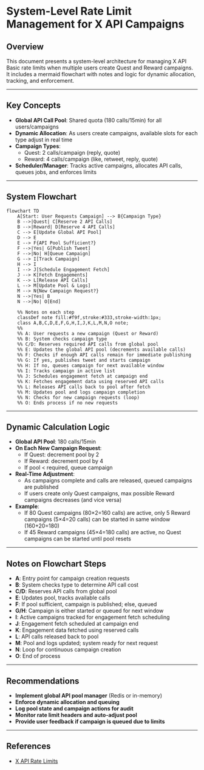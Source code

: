 # System-Level Rate Limit Management for X API Campaigns

## Overview
This document presents a system-level architecture for managing X API Basic rate limits when multiple users create Quest and Reward campaigns. It includes a mermaid flowchart with notes and logic for dynamic allocation, tracking, and enforcement.

---

## Key Concepts
- **Global API Call Pool**: Shared quota (180 calls/15min) for all users/campaigns
- **Dynamic Allocation**: As users create campaigns, available slots for each type adjust in real time
- **Campaign Types**:
  - Quest: 2 calls/campaign (reply, quote)
  - Reward: 4 calls/campaign (like, retweet, reply, quote)
- **Scheduler/Manager**: Tracks active campaigns, allocates API calls, queues jobs, and enforces limits

---

## System Flowchart

```mermaid
flowchart TD
    A[Start: User Requests Campaign] --> B{Campaign Type}
    B -->|Quest| C[Reserve 2 API Calls]
    B -->|Reward| D[Reserve 4 API Calls]
    C --> E[Update Global API Pool]
    D --> E
    E --> F{API Pool Sufficient?}
    F -->|Yes| G[Publish Tweet]
    F -->|No| H[Queue Campaign]
    G --> I[Track Campaign]
    H --> I
    I --> J[Schedule Engagement Fetch]
    J --> K[Fetch Engagements]
    K --> L[Release API Calls]
    L --> M[Update Pool & Logs]
    M --> N{New Campaign Request?}
    N -->|Yes| B
    N -->|No| O[End]

    %% Notes on each step
    classDef note fill:#f9f,stroke:#333,stroke-width:1px;
    class A,B,C,D,E,F,G,H,I,J,K,L,M,N,O note;
    %%
    %% A: User requests a new campaign (Quest or Reward)
    %% B: System checks campaign type
    %% C/D: Reserves required API calls from global pool
    %% E: Updates the global API pool (decrements available calls)
    %% F: Checks if enough API calls remain for immediate publishing
    %% G: If yes, publishes tweet and starts campaign
    %% H: If no, queues campaign for next available window
    %% I: Tracks campaign in active list
    %% J: Schedules engagement fetch at campaign end
    %% K: Fetches engagement data using reserved API calls
    %% L: Releases API calls back to pool after fetch
    %% M: Updates pool and logs campaign completion
    %% N: Checks for new campaign requests (loop)
    %% O: Ends process if no new requests
```

---

## Dynamic Calculation Logic

- **Global API Pool**: 180 calls/15min
- **On Each New Campaign Request**:
  - If Quest: decrement pool by 2
  - If Reward: decrement pool by 4
  - If pool < required, queue campaign
- **Real-Time Adjustment**:
  - As campaigns complete and calls are released, queued campaigns are published
  - If users create only Quest campaigns, max possible Reward campaigns decreases (and vice versa)
- **Example**:
  - If 80 Quest campaigns (80×2=160 calls) are active, only 5 Reward campaigns (5×4=20 calls) can be started in same window (160+20=180)
  - If 45 Reward campaigns (45×4=180 calls) are active, no Quest campaigns can be started until pool resets

---

## Notes on Flowchart Steps
- **A**: Entry point for campaign creation requests
- **B**: System checks type to determine API call cost
- **C/D**: Reserves API calls from global pool
- **E**: Updates pool, tracks available calls
- **F**: If pool sufficient, campaign is published; else, queued
- **G/H**: Campaign is either started or queued for next window
- **I**: Active campaigns tracked for engagement fetch scheduling
- **J**: Engagement fetch scheduled at campaign end
- **K**: Engagement data fetched using reserved calls
- **L**: API calls released back to pool
- **M**: Pool and logs updated; system ready for next request
- **N**: Loop for continuous campaign creation
- **O**: End of process

---

## Recommendations
- **Implement global API pool manager** (Redis or in-memory)
- **Enforce dynamic allocation and queuing**
- **Log pool state and campaign actions for audit**
- **Monitor rate limit headers and auto-adjust pool**
- **Provide user feedback if campaign is queued due to limits**

---

## References
- [X API Rate Limits](https://docs.x.com/x-api/fundamentals/rate-limits)
